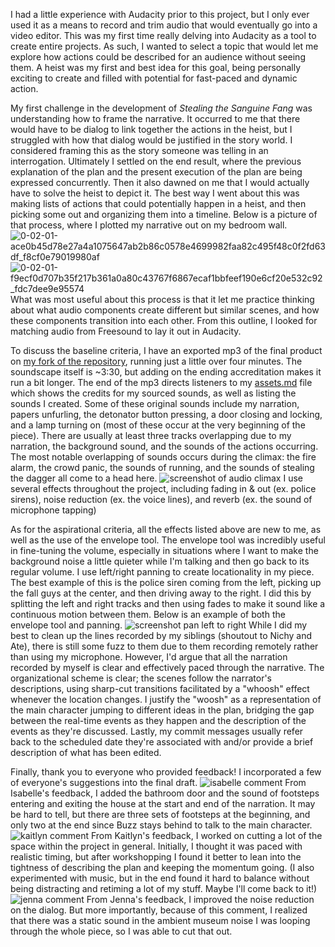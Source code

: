 I had a little experience with Audacity prior to this project, but I only ever used it as a means to record and trim audio that would eventually go into a video editor. This was my first time really delving into Audacity as a tool to create entire projects. As such, I wanted to select a topic that would let me explore how actions could be described for an audience without seeing them. A heist was my first and best idea for this goal, being personally exciting to create and filled with potential for fast-paced and dynamic action.

My first challenge in the development of _Stealing the Sanguine Fang_ was understanding how to frame the narrative. It occurred to me that there would have to be dialog to link together the actions in the heist, but I struggled with how that dialog would be justified in the story world. I considered framing this as the story someone was telling in an interrogation. Ultimately I settled on the end result, where the previous explanation of the plan and the present execution of the plan are being expressed concurrently. Then it also dawned on me that I would actually have to solve the heist to depict it. The best way I went about this was making lists of actions that could potentially happen in a heist, and then picking some out and organizing them into a timeline. Below is a picture of that process, where I plotted my narrative out on my bedroom wall.
![0-02-01-ace0b45d78e27a4a1075647ab2b86c0578e4699982faa82c495f48c0f2fd63df_f8cf0e79019980af](https://user-images.githubusercontent.com/97637034/152997093-ea9352f3-0d36-4829-b2f6-3dcab7ecd3a4.jpg)
![0-02-01-f9ecf0d707b35f217b361a0a80c43767f6867ecaf1bbfeef190e6cf20e532c92_fdc7dee9e95574](https://user-images.githubusercontent.com/97637034/152997099-7e21f059-7006-4d56-a872-88f4c243ec56.jpg)
What was most useful about this process is that it let me practice thinking about what audio components create different but similar scenes, and how these components transition into each other. From this outline, I looked for matching audio from Freesound to lay it out in Audacity.

To discuss the baseline criteria, I have an exported mp3 of the final product on [my fork of the repository](https://github.com/alocampo/soundscape2022spring), running just a little over four minutes. The soundscape itself is ~3:30, but adding on the ending accreditation makes it run a bit longer. The end of the mp3 directs listeners to my [assets.md](https://github.com/alocampo/soundscape2022spring/blob/master/assets.md) file which shows the credits for my sourced sounds, as well as listing the sounds I created. Some of these original sounds include my narration, papers unfurling, the detonator button pressing, a door closing and locking, and a lamp turning on (most of these occur at the very beginning of the piece). There are usually at least three tracks overlapping due to my narration, the background sound, and the sounds of the actions occurring. The most notable overlapping of sounds occurs during the climax: the fire alarm, the crowd panic, the sounds of running, and the sounds of stealing the dagger all come to a head here.
![screenshot of audio climax](https://user-images.githubusercontent.com/97637034/152997181-9ad48679-4b5b-4dad-a489-1e3fb355b9a0.PNG)
I use several effects throughout the project, including fading in & out (ex. police sirens), noise reduction (ex. the voice lines), and reverb (ex. the sound of microphone tapping)

As for the aspirational criteria, all the effects listed above are new to me, as well as the use of the envelope tool. The envelope tool was incredibly useful in fine-tuning the volume, especially in situations where I want to make the background noise a little quieter while I'm talking and then go back to its regular volume. I use left/right panning to create locationality in my piece. The best example of this is the police siren coming from the left, picking up the fall guys at the center, and then driving away to the right. I did this by splitting the left and right tracks and then using fades to make it sound like a continuous motion between them. Below is an example of both the envelope tool and panning.
![screenshot pan left to right](https://user-images.githubusercontent.com/97637034/152997223-fb9ca7fc-f314-4dda-812c-c46bf5f0f80b.PNG)
While I did my best to clean up the lines recorded by my siblings (shoutout to Nichy and Ate), there is still some fuzz to them due to them recording remotely rather than using my microphone. However, I'd argue that all the narration recorded by myself is clear and effectively paced through the narrative. The organizational scheme is clear; the scenes follow the narrator's descriptions, using sharp-cut transitions facilitated by a "whoosh" effect whenever the location changes. I justify the "woosh" as a representation of the main character jumping to different ideas in the plan, bridging the gap between the real-time events as they happen and the description of the events as they're discussed. Lastly, my commit messages usually refer back to the scheduled date they're associated with and/or provide a brief description of what has been edited.

Finally, thank you to everyone who provided feedback! I incorporated a few of everyone's suggestions into the final draft.
![isabelle comment](https://user-images.githubusercontent.com/97637034/152997256-08c0372a-31e6-45fa-ae5a-233633ce3f16.PNG)
From Isabelle's feedback, I added the bathroom door and the sound of footsteps entering and exiting the house at the start and end of the narration. It may be hard to tell, but there are three sets of footsteps at the beginning, and only two at the end since Buzz stays behind to talk to the main character.
![kaitlyn comment](https://user-images.githubusercontent.com/97637034/152997289-8ec61bec-661c-44cd-a256-9d9206f7e61f.PNG)
From Kaitlyn's feedback, I worked on cutting a lot of the space within the project in general. Initially, I thought it was paced with realistic timing, but after workshopping I found it better to lean into the tightness of describing the plan and keeping the momentum going. (I also experimented with music, but in the end found it hard to balance without being distracting and retiming a lot of my stuff. Maybe I'll come back to it!)
![jenna comment](https://user-images.githubusercontent.com/97637034/152997331-5c8bbaf2-2ad8-4e97-b238-c120c2f91a75.PNG)
From Jenna's feedback, I improved the noise reduction on the dialog. But more importantly, because of this comment, I realized that there was a static sound in the ambient museum noise I was looping through the whole piece, so I was able to cut that out.
